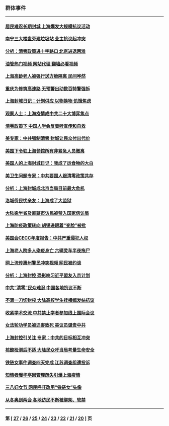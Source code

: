 ### 群体事件
---
#### [居民难忍长期封城 上海爆发大规模抗议活动](../../pages/ncid279/n13724894.md?05060045) 
#### [南宁三大楼盘旁建垃圾站 业主抗议起冲突](../../pages/ncid279/n13723244.md?05060045) 
#### [分析：清零政策进十字路口 北京进退两难](../../pages/ncid279/n13722760.md?05060045) 
#### [油管热门视频 网站代理 翻墙必看视频](http://209.222.30.114:81/youtube.html?05060045)
#### [上海高龄老人被强行送方舱隔离 民间哗然](../../pages/ncid279/n13717318.md?05060045) 
#### [重庆为修筑高速路 无预警出动数百特警强拆](../../pages/ncid279/n13716893.md?05060045) 
#### [上海封城日记：计划供应 以物换物 饥饿焦虑](../../pages/ncid279/n13715646.md?05060045) 
#### [观察人士：上海疫情成中共二十大博弈焦点](../../pages/ncid279/n13713349.md?05060045) 
#### [清零政策下 中国人学会反着听宣传和自救](../../pages/ncid279/n13711002.md?05060045) 
#### [美专家：中共强制清零 封城让民众付出代价](../../pages/ncid279/n13709482.md?05060045) 
#### [美国下令驻上海领馆所有非紧急人员撤离](../../pages/ncid279/n13709373.md?05060045) 
#### [美国人的上海封城日记：我成了运食物的大白](../../pages/ncid279/n13707573.md?05060045) 
#### [美卫生问题专家：中共要国人跟清零政策共存](../../pages/ncid279/n13705925.md?05060045) 
#### [分析：上海封城成北京当局目前最大危机](../../pages/ncid279/n13702771.md?05060045) 
#### [洛城侨民忧亲友：上海成了大监狱](../../pages/ncid279/n13693937.md?05060045) 
#### [大陆逾半省及直辖市访民被禁入国家信访局](../../pages/ncid279/n13689201.md?05060045) 
#### [上海防疫政策转向 胡锡进跟着“变脸”被批](../../pages/ncid279/n13688098.md?05060045) 
#### [美国会CECC年度报告：中共严重侵犯人权](../../pages/ncid279/n13687784.md?05060045) 
#### [上海老人院多人染疫身亡 六辆灵车半夜拖尸](../../pages/ncid279/n13687060.md?05060045) 
#### [网上流传惠州警民冲突视频 网民被约谈](../../pages/ncid279/n13687562.md?05060045) 
#### [分析：上海封控 恐影响习近平盟友入京计划](../../pages/ncid279/n13686881.md?05060045) 
#### [中共“清零”民众难忍 中国各地抗议不断](../../pages/ncid279/n13685186.md?05060045) 
#### [不满一刀切封校 大陆高校学生挂横幅发帖抗议](../../pages/ncid279/n13683669.md?05060045) 
#### [收紧学术交流 中共禁止学者参加线上国际会议](../../pages/ncid279/n13684255.md?05060045) 
#### [女法轮功学员被迫害致死 美议员谴责中共](../../pages/ncid279/n13682069.md?05060045) 
#### [上海封控引关注 专家：中共的目标相互冲突](../../pages/ncid279/n13679402.md?05060045) 
#### [核酸检测后不适 大陆民众吁当局考量生命安全](../../pages/ncid279/n13674223.md?05060045) 
#### [铁链女事件调查四天完成 江苏调查组遭投诉](../../pages/ncid279/n13673940.md?05060045) 
#### [知情者曝华亭因管理疏失引爆上海疫情](../../pages/ncid279/n13642418.md?05060045) 
#### [三八妇女节 网民呼吁改用“铁链女”头像](../../pages/ncid279/n13629332.md?05060045) 
#### [从冬奥到两会 各地访民不断被绑架、软禁](../../pages/ncid279/n13623432.md?05060045) 

---
#### 第 [ [27](./27.md?05060045) / [26](./26.md?05060045) / [25](./25.md?05060045) / [24](./24.md?05060045) / [23](./23.md?05060045) / [22](./22.md?05060045) / [21](./21.md?05060045) / [20](./20.md?05060045) ] 页
